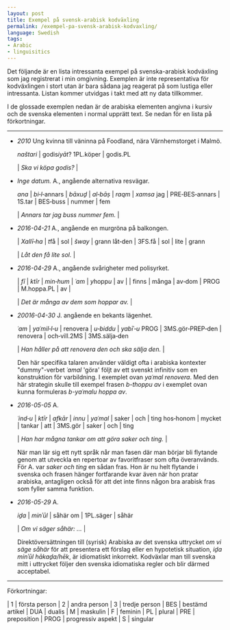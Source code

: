 ```yaml
---
layout: post
title: Exempel på svensk-arabisk kodväxling
permalink: /exempel-pa-svensk-arabisk-kodvaxling/
language: Swedish
tags:
- Arabic
- linguisitics
---
```


[//]: # (All hyphens in glosses no breaking U+2011: s/-/‑/g)

Det följande är en lista intressanta exempel på svenska-arabisk kodväxling som jag registrerat i min omgivning. Exemplen är inte representativa för kodväxlingen i stort utan är bara sådana jag reagerat på som lustiga eller intressanta. Listan kommer utvidgas i takt med att ny data tillkommer. 

I de glossade exemplen nedan är de arabiska elementen angivna i kursiv och de svenska elementen i normal upprätt text. Se nedan för en lista på förkortningar.

---- 

- *2010* Ung kvinna till väninna på Foodland, nära Värnhemstorget i Malmö.

    *naštari* | godis*iyāt*?
    1PL.köper | godis.PL

    | *Ska vi köpa godis?* |

- *Inge datum.* A., angående alternativa resvägar.

    *ana* | *bi‑l*‑annars | *bāxuḏ* | *al‑bāṣ* | *raqm* | *xamsa*
    jag | PRE‑BES‑annars | 1S.tar | BES‑buss | nummer | fem
    
    | *Annars tar jag buss nummer fem.* |

- *2016-04-21* A., angående en murgröna på balkongen.

    | *Xallī‑ha* | *t*få | sol | *šway* | grann
    låt‑den | 3FS.få | sol | lite | grann

    | *Låt den få lite sol.* |


- *2016-04-29* A., angående svårigheter med polisyrket.
    <a name="polis"></a>

    | *fī* | *ktīr* | *min‑hum* | *ʿam* | *y*hopp*u* | av |
    | finns | många | av‑dom | PROG | M.hoppa.PL | av |

    | *Det är många av dem som hoppar av.* |


- *20016-04-30* J. angående en bekants lägenhet.

    *ʿam* | *yaʿmil‑l‑u* | renovera | *u‑biddu* | *yabīʿ‑u*
    PROG | 3MS.gör‑PREP‑den | renovera | och‑vill.2MS | 3MS.sälja‑den

    | *Han håller på att renovera den och ska sälja den.* |

    Den här specifika talaren använder väldigt ofta i arabiska kontexter "dummy"-verbet *ʿamal* 'göra' följt av ett svenskt infinitiv som en konstruktion för varbildning. I exemplet ovan *yaʿmal renovera*. Med den här strategin skulle till exempel frasen  *b-thoppu av* i exemplet ovan kunna formuleras *b-yaʿmalu hoppa av*.


- *2016-05-05* A.

    *ʿind‑u* | *ktīr* | *afkār* | *innu* | *yaʿmal* | saker | och | ting
    hos‑honom | mycket | tankar | att | 3MS.gör | saker | och | ting

    | *Han har mågna tankar om att göra saker och ting.* |

    När man lär sig ett nytt språk når man fasen där man börjar bli flytande genom att utveckla en repertoar av favoritfraser som ofta överanvänds. För A. var *saker och ting* en sådan fras. Hon är nu helt flytande i svenska och frasen hänger fortfarande kvar även när hon pratar arabiska, antagligen också för att det inte finns någon bra arabisk fras som fyller samma funktion.

- *2016-05-29* A.

    *iḏa* | *minʾūl* | såhär
    om | 1PL.säger | såhär

    | *Om vi säger såhär: ...* |

    Direktöversättningen till (syrisk) Arabiska av det svenska uttrycket *om vi säge såhär* för att presentera ett förslag eller en hypotetisk situation, *iḏa minʾūl hākaḏa/hēk*, är idiomatiskt inkorrekt. Kodväxlar man till svenska mitt i uttrycket följer den svenska idiomatiska regler och blir därmed acceptabel.

---

Förkortningar:

| 1    | första person
| 2    | andra person
| 3    | tredje person
| BES  | bestämd artikel
| DUA  | dualis
| M    | maskulin
| F    | feminin
| PL   | plural
| PRE  | preposition
| PROG | progressiv aspekt
| S    | singular
